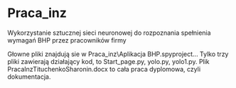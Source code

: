 # Praca_inz
Wykorzystanie sztucznej sieci neuronowej do rozpoznania spełnienia wymagań BHP przez pracowników firmy

Głowne pliki znajdują sie w Praca_inz\Aplikacja BHP\.spyproject\...
Tylko trzy pliki zawierają działający kod, to Start_page.py, yolo.py, yolo1.py.
Plik PracaInzTituchenkoSharonin.docx to cała praca dyplomowa, czyli dokumentacja.
